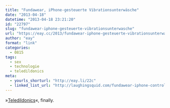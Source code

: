 ```yaml
---
title: "Fundawear, iPhone-gesteuerte Vibrationsunterwäsche"
date: "2013-04-18"
datetime: "2013-04-18 23:21:20"
id: "22797"
slug: "fundawear-iphone-gesteuerte-vibrationsunterwasche"
url: "https://eay.cc/2013/fundawear-iphone-gesteuerte-vibrationsunterwasche/"
author: "eay"
format: "link"
categories:
  - 0815
tags:
  - sex
  - technologie
  - teledildonics
meta:
  - yourls_shorturl: "http://eay.li/22c"
  - linked_list_url: "http://laughingsquid.com/fundawear-iphone-controlled-vibrating-underwear-by-durex/"
---
```


»[Teledildonics](http://en.wikipedia.org/wiki/Teledildonics)«, finally.
